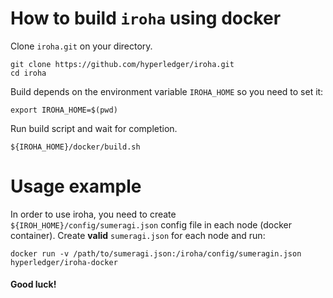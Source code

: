 # How to build `iroha` using docker

Clone `iroha.git` on your directory.

```
git clone https://github.com/hyperledger/iroha.git
cd iroha
```

Build depends on the environment variable `IROHA_HOME` so you need to set it:

`export IROHA_HOME=$(pwd)`

Run build script and wait for completion. 
```
${IROHA_HOME}/docker/build.sh
``` 


# Usage example

In order to use iroha, you need to create `${IROH_HOME}/config/sumeragi.json` config file in each node (docker container). 
Create **valid** `sumeragi.json` for each node and run:

```
docker run -v /path/to/sumeragi.json:/iroha/config/sumeragin.json hyperledger/iroha-docker
``` 


#### Good luck!
